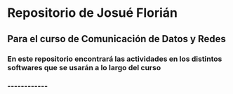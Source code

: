 # Repositorio de Josué Florián
## Para el curso de Comunicación de Datos y Redes
### En este repositorio encontrará las actividades en los distintos softwares que se usarán a lo largo del curso
### ------------
